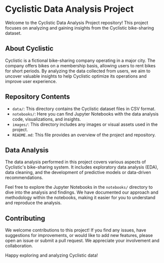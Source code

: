 # Cyclistic Data Analysis Project

Welcome to the Cyclistic Data Analysis Project repository! This project focuses on analyzing and gaining insights from the Cyclistic bike-sharing dataset.

## About Cyclistic
Cyclistic is a fictional bike-sharing company operating in a major city. The company offers bikes on a membership basis, allowing users to rent bikes for short periods. By analyzing the data collected from users, we aim to uncover valuable insights to help Cyclistic optimize its operations and improve user experience.

## Repository Contents
- `data/`: This directory contains the Cyclistic dataset files in CSV format.
- `notebooks/`: Here you can find Jupyter Notebooks with the data analysis code, visualizations, and insights.
- `images/`: This directory includes any images or visual assets used in the project.
- `README.md`: This file provides an overview of the project and repository.

## Data Analysis
The data analysis performed in this project covers various aspects of Cyclistic's bike-sharing system. It includes exploratory data analysis (EDA), data cleaning, and the development of predictive models or data-driven recommendations.

Feel free to explore the Jupyter Notebooks in the `notebooks/` directory to dive into the analysis and findings. We have documented our approach and methodology within the notebooks, making it easier for you to understand and reproduce the analysis.


## Contributing
We welcome contributions to this project! If you find any issues, have suggestions for improvements, or would like to add new features, please open an issue or submit a pull request. We appreciate your involvement and collaboration.


Happy exploring and analyzing Cyclistic data!

